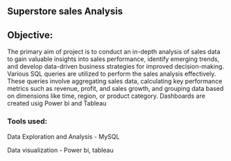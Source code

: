 ## Superstore sales Analysis 
## Objective:
The primary aim of project is to conduct an in-depth analysis of sales data to gain valuable insights into sales performance, identify emerging trends, and develop data-driven business strategies for improved decision-making.
Various SQL queries are utilized to perform the sales analysis effectively. These queries involve aggregating sales data, calculating key performance metrics such as revenue, profit, and sales growth, and grouping data based on dimensions like time, region, or product category.
Dashboards are created usig Power bi and Tableau
### Tools used:
Data Exploration and Analysis - MySQL

Data visualization - Power bi, tableau
